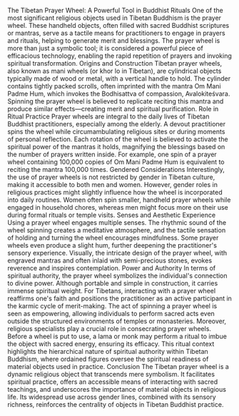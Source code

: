 The Tibetan Prayer Wheel: A Powerful Tool in Buddhist Rituals
One of the most significant religious objects used in Tibetan Buddhism is the prayer wheel. These handheld objects, often filled with sacred Buddhist scriptures or mantras, serve as a tactile means for practitioners to engage in prayers and rituals, helping to generate merit and blessings. The prayer wheel is more than just a symbolic tool; it is considered a powerful piece of efficacious technology, enabling the rapid repetition of prayers and invoking spiritual transformation.
Origins and Construction
Tibetan prayer wheels, also known as mani wheels (or khor lo in Tibetan), are cylindrical objects typically made of wood or metal, with a vertical handle to hold. The cylinder contains tightly packed scrolls, often imprinted with the mantra Om Mani Padme Hum, which invokes the Bodhisattva of compassion, Avalokiteśvara. Spinning the prayer wheel is believed to replicate reciting this mantra and produce similar effects—creating merit and spiritual purification.
Role in Ritual Practice
Prayer wheels are integral to the daily lives of Tibetan Buddhist practitioners, especially among the elderly. A devout practitioner spins the wheel while circumambulating religious sites or during moments of personal reflection. Each rotation of the wheel is believed to activate the spiritual power of the mantras it holds, magnifying the blessings based on the number of prayers written inside. For example, one spin of a prayer wheel containing 100,000 copies of Om Mani Padme Hum is equivalent to reciting the mantra 100,000 times.
Gendered Considerations
Interestingly, the use of prayer wheels is not restricted by gender in Tibetan culture, making it accessible to both men and women. However, gender roles in religious practices might slightly influence how the wheel is incorporated into daily routines. Women often spin smaller, handheld prayer wheels while engaged in household chores, whereas men might focus more on their use during formal rituals or temple visits.
Senses and Aesthetic Experience
Using a prayer wheel engages multiple senses. The rhythmic sound of the wheel spinning creates a meditative atmosphere, and the tactile sensation of holding and turning the wheel encourages mindfulness. Some prayer wheels even produce a slight hum, further deepening the practitioner's sensory experience. Visually, the intricate design of the prayer wheel, with engraved mantras and often inlaid with semi-precious stones, evokes reverence and inspires contemplation.
Power and Authority
In terms of spiritual authority, the prayer wheel symbolizes the individual's connection to divine power. Although portable and simple in construction, it carries immense spiritual weight. For Tibetans, interacting with a prayer wheel reaffirms one's faith and positions the practitioner as an active participant in the karmic cycle of merit-making. The act of spinning a prayer wheel is seen as empowering, allowing individuals to perform sacred acts even outside the structured environments of temples or monasteries.
Moreover, religious specialists play a crucial role in consecrating prayer wheels. Before a wheel is put to use, a lama or monk may perform a ritual to imbue the object with sacred energy, ensuring its efficacy. This ritual context highlights the hierarchical nature of spiritual authority within Tibetan Buddhism, where ordained figures oversee the spiritual readiness of material objects used in practice.
Conclusion
The Tibetan prayer wheel is a dynamic religious object that transcends mere symbolism. It facilitates spiritual practice, offers an accessible means of interacting with sacred teachings, and underscores the importance of material objects in religious life. Its widespread use across gender lines, combined with its sensory richness, reinforces the centrality of objects in Tibetan Buddhist practice.
